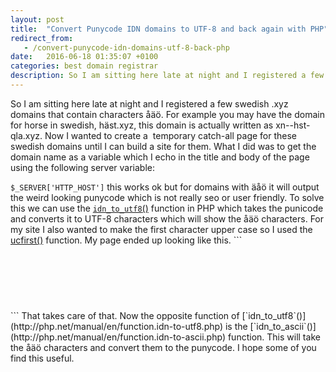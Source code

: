 ```yaml
---
layout: post
title:  "Convert Punycode IDN domains to UTF-8 and back again with PHP"
redirect_from:
   - /convert-punycode-idn-domains-utf-8-back-php
date:   2016-06-18 01:35:07 +0100
categories: best domain registrar
description: So I am sitting here late at night and I registered a few swedish .xyz domains that contain characters åäö. For example you may have the domain for...
---
```


So I am sitting here late at night and I registered a few swedish .xyz domains that contain characters åäö. For example you may have the domain for horse in swedish, häst.xyz, this domain is actually written as xn--hst-qla.xyz. Now I wanted to create a  temporary catch-all page for these swedish domains until I can build a site for them. What I did was to get the domain name as a variable which I echo in the title and body of the page using the following server variable:

`$_SERVER['HTTP_HOST']` this works ok but for domains with äåö it will output the weird looking punycode which is not really seo or user friendly. To solve this we can use the [`idn_to_utf8`()](http://php.net/manual/en/function.idn-to-utf8.php) function in PHP which takes the punicode and converts it to UTF-8 characters which will show the åäö characters. For my site I also wanted to make the first character upper case so I used the [ucfirst()](http://php.net/manual/en/function.ucfirst.php) function. My page ended up looking like this. ```
<html>
<head>
    <title><?php echo ucfirst(idn_to_utf8($_SERVER['HTTP_HOST'])); ?> - Coming soon!</title>
</head>
<body>
<center>
    <br/>
    <br/>
    <br/>
    <h1><?php echo ucfirst(idn_to_utf8($_SERVER['HTTP_HOST'])); ?></h1>
</center>
</body>
</html>
``` That takes care of that. Now the opposite function of [`idn_to_utf8`()](http://php.net/manual/en/function.idn-to-utf8.php) is the [`idn_to_ascii`()](http://php.net/manual/en/function.idn-to-ascii.php) function. This will take the åäö characters and convert them to the punycode. I hope some of you find this useful.